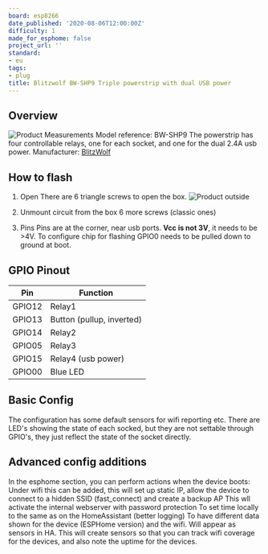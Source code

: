```yaml
---
board: esp8266
date_published: '2020-08-06T12:00:00Z'
difficulty: 1
made_for_esphome: false
project_url: ''
standard:
- eu
tags:
- plug
title: Blitzwolf BW-SHP9 Triple powerstrip with dual USB power
---
```


## Overview

![Product Measurements](./BlitzWolf-BW-SHP9-Power-strip-measurement.jpg "Product Measurements")
Model reference: BW-SHP9
The powerstrip has four controllable relays, one for each socket, and one for the dual 2.4A usb power.
Manufacturer: [BlitzWolf](https://www.blitzwolf.com/BlitzWolf-BW-SHP9-15A-3300W-Smart-Power-Strip---3-Outlets-EU-with-Dual-USB-2.4A-Output,-Remote-Control,-Timing-Function,-Voice-Control,-Safety-Protection-and-Indicator-Light-p-417.html)

## How to flash

1. Open
   There are 6 triangle screws to open the box.
  ![Product outside](./BlitzWolf-BW-SHP9-Power-strip-outside.jpg "Product outside")
  
2. Unmount circuit from the box
   6 more screws (classic ones)
  
3. Pins
   Pins are at the corner, near usb ports. **Vcc is not 3V**, it needs to be >4V.
   To configure chip for flashing GPIO0 needs to be pulled down to ground at boot.

## GPIO Pinout

| Pin    | Function                   |
|--------|----------------------------|
| GPIO12 | Relay1                     |
| GPIO13 | Button  (pullup, inverted) |
| GPIO14 | Relay2                     |
| GPIO05 | Relay3                     |
| GPIO15 | Relay4  (usb power)        |
| GPIO00 | Blue LED                   |

## Basic Config

The configuration has some default sensors for wifi reporting etc.
There are LED's showing the state of each socked, but they are not settable through GPIO's, they just reflect the state of the socket directly.

## Advanced config additions

In the esphome section, you can perform actions when the device boots:
Under wifi this can be added, this will set up static IP, allow the device to connect to a hidden SSID (fast_connect) and create a backup AP
This wll activate the internal webserver with password protection
To set time locally to the same as on the HomeAssistant (better logging)
To have different data shown for the device (ESPHome version) and the wifi. Will appear as sensors in HA.
This will create sensors so that you can track wifi coverage for the devices, and also note the uptime for the devices.